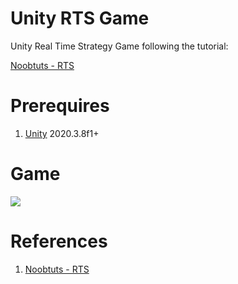 # Unity RTS Game

Unity Real Time Strategy Game following the tutorial:

[Noobtuts - RTS](https://noobtuts.com/unity/real-time-strategy-game)

# Prerequires

1. [Unity](https://unity3d.com/pt/get-unity/download) 2020.3.8f1+

# Game

![](doc/output.png)


# References

1. [Noobtuts - RTS](https://noobtuts.com/unity/real-time-strategy-game)
